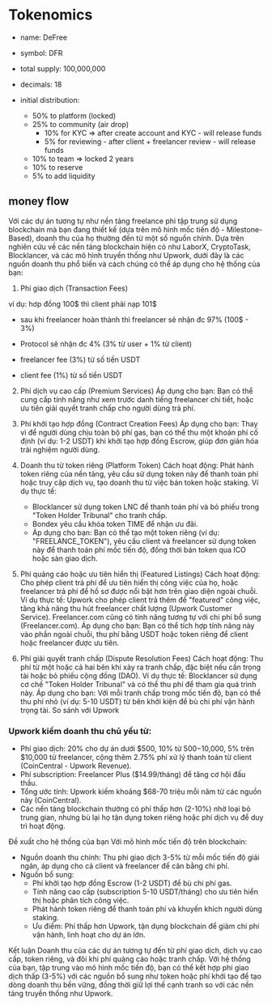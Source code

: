 # Tokenomics

- name: DeFree
- symbol: DFR
- total supply: 100,000,000
- decimals: 18
- initial distribution:

  - 50% to platform (locked)
  - 25% to community (air drop)
    - 10% for KYC => after create account and KYC - will release funds
    - 5% for reviewing - after client + freelancer review - will release funds
  - 10% to team => locked 2 years
  - 10% to reserve
  - 5% to add liquidity

## money flow

Với các dự án tương tự như nền tảng freelance phi tập trung sử dụng blockchain mà bạn đang thiết kế (dựa trên mô hình mốc tiến độ - Milestone-Based), doanh thu của họ thường đến từ một số nguồn chính. Dựa trên nghiên cứu về các nền tảng blockchain hiện có như LaborX, CryptoTask, Blocklancer, và các mô hình truyền thống như Upwork, dưới đây là các nguồn doanh thu phổ biến và cách chúng có thể áp dụng cho hệ thống của bạn:

1. Phí giao dịch (Transaction Fees)

ví dụ: hơp đồng 100$ thì client phải nạp 101$

- sau khi freelancer hoàn thành thì freelancer sẽ nhận đc 97% (100$ - 3%)
- Protocol sẽ nhận đc 4% (3% từ user + 1% từ client)

- freelancer fee (3%) từ số tiền USDT
- client fee (1%) từ số tiền USDT

2. Phí dịch vụ cao cấp (Premium Services)
   Áp dụng cho bạn: Bạn có thể cung cấp tính năng như xem trước danh tiếng freelancer chi tiết, hoặc ưu tiên giải quyết tranh chấp cho người dùng trả phí.

3. Phí khởi tạo hợp đồng (Contract Creation Fees)
   Áp dụng cho bạn: Thay vì để người dùng chịu toàn bộ phí gas, bạn có thể thu một khoản phí cố định (ví dụ: 1-2 USDT) khi khởi tạo hợp đồng Escrow, giúp đơn giản hóa trải nghiệm người dùng.

4. Doanh thu từ token riêng (Platform Token)
   Cách hoạt động: Phát hành token riêng của nền tảng, yêu cầu sử dụng token này để thanh toán phí hoặc truy cập dịch vụ, tạo doanh thu từ việc bán token hoặc staking.
   Ví dụ thực tế:

   - Blocklancer sử dụng token LNC để thanh toán phí và bỏ phiếu trong "Token Holder Tribunal" cho tranh chấp.
   - Bondex yêu cầu khóa token TIME để nhận ưu đãi.
   - Áp dụng cho bạn: Bạn có thể tạo một token riêng (ví dụ: "FREELANCE_TOKEN"), yêu cầu client và freelancer sử dụng token này để thanh toán phí mốc tiến độ, đồng thời bán token qua ICO hoặc sàn giao dịch.

5. Phí quảng cáo hoặc ưu tiên hiển thị (Featured Listings)
   Cách hoạt động: Cho phép client trả phí để ưu tiên hiển thị công việc của họ, hoặc freelancer trả phí để hồ sơ được nổi bật hơn trên giao diện ngoài chuỗi.
   Ví dụ thực tế:
   Upwork cho phép client trả thêm để "featured" công việc, tăng khả năng thu hút freelancer chất lượng (Upwork Customer Service).
   Freelancer.com cũng có tính năng tương tự với chi phí bổ sung (Freelancer.com).
   Áp dụng cho bạn: Bạn có thể tích hợp tính năng này vào phần ngoài chuỗi, thu phí bằng USDT hoặc token riêng để client hoặc freelancer được ưu tiên.

6. Phí giải quyết tranh chấp (Dispute Resolution Fees)
   Cách hoạt động: Thu phí từ một hoặc cả hai bên khi xảy ra tranh chấp, đặc biệt nếu cần trọng tài hoặc bỏ phiếu cộng đồng (DAO).
   Ví dụ thực tế: Blocklancer sử dụng cơ chế "Token Holder Tribunal" và có thể thu phí để tham gia quá trình này.
   Áp dụng cho bạn: Với mỗi tranh chấp trong mốc tiến độ, bạn có thể thu phí nhỏ (ví dụ: 5-10 USDT) từ bên khởi kiện để bù chi phí vận hành trọng tài.
   So sánh với Upwork

### Upwork kiếm doanh thu chủ yếu từ:

- Phí giao dịch: 20% cho dự án dưới $500, 10% từ $500-$10,000, 5% trên $10,000 từ freelancer, cộng thêm 2.75% phí xử lý thanh toán từ client (CoinCentral - Upwork Revenue).
- Phí subscription: Freelancer Plus ($14.99/tháng) để tăng cơ hội đấu thầu.
- Tổng ước tính: Upwork kiếm khoảng $68-70 triệu mỗi năm từ các nguồn này (CoinCentral).
- Các nền tảng blockchain thường có phí thấp hơn (2-10%) nhờ loại bỏ trung gian, nhưng bù lại họ tận dụng token riêng hoặc phí dịch vụ để duy trì hoạt động.

Đề xuất cho hệ thống của bạn
Với mô hình mốc tiến độ trên blockchain:

- Nguồn doanh thu chính: Thu phí giao dịch 3-5% từ mỗi mốc tiến độ giải ngân, áp dụng cho cả client và freelancer để cân bằng chi phí.
- Nguồn bổ sung:
  - Phí khởi tạo hợp đồng Escrow (1-2 USDT) để bù chi phí gas.
  - Tính năng cao cấp (subscription 5-10 USDT/tháng) cho ưu tiên hiển thị hoặc phân tích công việc.
  - Phát hành token riêng để thanh toán phí và khuyến khích người dùng staking.
  - Ưu điểm: Phí thấp hơn Upwork, tận dụng blockchain để giảm chi phí vận hành, linh hoạt cho dự án lớn.

Kết luận
Doanh thu của các dự án tương tự đến từ phí giao dịch, dịch vụ cao cấp, token riêng, và đôi khi phí quảng cáo hoặc tranh chấp. Với hệ thống của bạn, tập trung vào mô hình mốc tiến độ, bạn có thể kết hợp phí giao dịch thấp (3-5%) với các nguồn bổ sung như token hoặc phí khởi tạo để tạo dòng doanh thu bền vững, đồng thời giữ lợi thế cạnh tranh so với các nền tảng truyền thống như Upwork.
